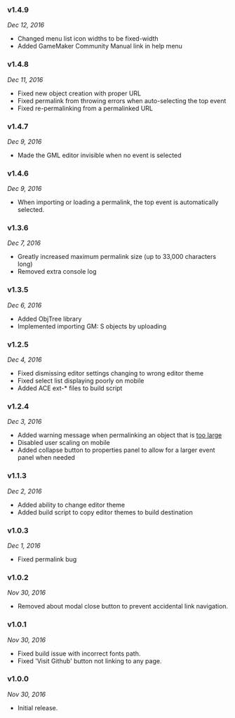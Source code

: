 ### v1.4.9
_Dec 12, 2016_
* Changed menu list icon widths to be fixed-width
* Added GameMaker Community Manual link in help menu

### v1.4.8
_Dec 11, 2016_
* Fixed new object creation with proper URL
* Fixed permalink from throwing errors when auto-selecting the top event
* Fixed re-permalinking from a permalinked URL

### v1.4.7
_Dec 9, 2016_
* Made the GML editor invisible when no event is selected

### v1.4.6
_Dec 9, 2016_
* When importing or loading a permalink, the top event is automatically selected.

### v1.3.6
_Dec 7, 2016_
* Greatly increased maximum permalink size (up to 33,000 characters long)
* Removed extra console log

### v1.3.5
_Dec 6, 2016_
* Added ObjTree library
* Implemented importing GM: S objects by uploading

### v1.2.5
_Dec 4, 2016_
* Fixed dismissing editor settings changing to wrong editor theme
* Fixed select list displaying poorly on mobile
* Added ACE ext-* files to build script

### v1.2.4
_Dec 3, 2016_
* Added warning message when permalinking an object that is [too large](https://github.com/christopherwk210/objShare/issues/1)
* Disabled user scaling on mobile
* Added collapse button to properties panel to allow for a larger event panel when needed

### v1.1.3
_Dec 2, 2016_
* Added ability to change editor theme
* Added build script to copy editor themes to build destination

### v1.0.3
_Dec 1, 2016_
* Fixed permalink bug

### v1.0.2
_Nov 30, 2016_
* Removed about modal close button to prevent accidental link navigation.

### v1.0.1
_Nov 30, 2016_
* Fixed build issue with incorrect fonts path.
* Fixed 'Visit Github' button not linking to any page.

### v1.0.0
_Nov 30, 2016_
* Initial release.
